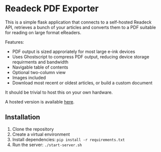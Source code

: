 # Readeck PDF Exporter

This is a simple flask application that connects to a self-hosted Readeck API, retrieves a bunch of your articles and converts them to a PDF suitable for reading on large format eReaders.

Features:

- PDF output is sized approriately for most large e-ink devices
- Uses Ghostscript to compress PDF output, reducing device storage requirments and bandwidth
- Navigable table of contents
- Optional two-column view
- Images included
- Download most recent or oldest articles, or build a custom document

It should be trivial to host this on your own hardware.

A hosted version is available [here](https://readeck-pdf.fairlygood.net).

## Installation

1. Clone the repository
2. Create a virtual environment
3. Install dependencies: `pip install -r requirements.txt`
4. Run the server: `./start-server.sh`

